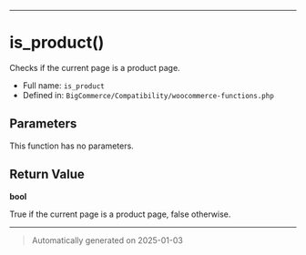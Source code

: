 ***

# is_product()

Checks if the current page is a product page.




* Full name: `is_product`
* Defined in: `BigCommerce/Compatibility/woocommerce-functions.php`

## Parameters

This function has no parameters.

## Return Value

**bool**

True if the current page is a product page, false otherwise.

***
> Automatically generated on 2025-01-03

